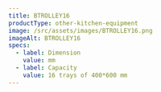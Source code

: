 ```yaml
---
title: BTROLLEY16
productType: other-kitchen-equipment
image: /src/assets/images/BTROLLEY16.png
imageAlt: BTROLLEY16
specs:
  - label: Dimension
    value: mm
  - label: Capacity
    value: 16 trays of 400*600 mm
---
```

